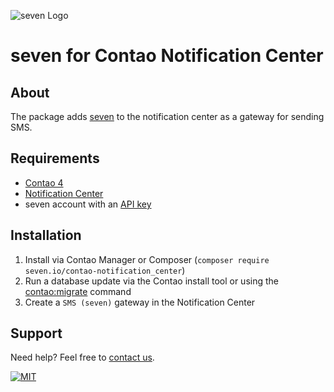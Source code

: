 ![](https://www.seven.io/wp-content/uploads/Logo.svg "seven Logo")

# seven for Contao Notification Center

## About

The package adds [seven](https://www.seven.io) to the notification center as a gateway for sending SMS.

## Requirements

- [Contao 4](https://contao.org/)
- [Notification Center](https://github.com/terminal42/contao-notification_center)
- seven account with an [API key](https://help.seven.io/en/api-key-access)

## Installation

1. Install via Contao Manager or
   Composer (`composer require seven.io/contao-notification_center`)
2. Run a database update via the Contao install tool or using
   the [contao:migrate](https://docs.contao.org/dev/reference/commands/) command
3. Create a `SMS (seven)` gateway in the Notification Center

## Support

Need help? Feel free to [contact us](https://www.seven.io/en/company/contact).

[![MIT](https://img.shields.io/badge/License-MIT-teal.svg)](LICENSE)
